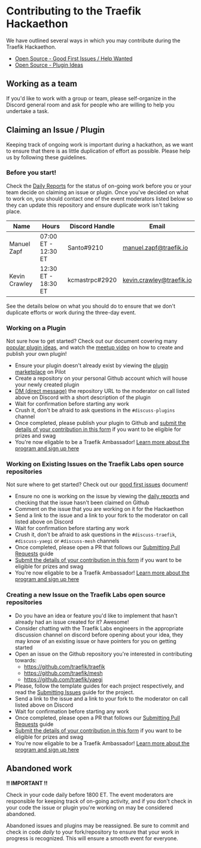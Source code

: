 # Contributing to the Traefik Hackaethon

We have outlined several ways in which you may contribute during the Traefik Hackaethon.

- [Open Source - Good First Issues / Help Wanted](/ISSUES.md)
- [Open Source - Plugin Ideas](/PLUGINS.md)

## Working as a team

If you'd like to work with a group or team, please self-organize in the Discord general room and ask for people who are willing to help you undertake a task.

## Claiming an Issue / Plugin

Keeping track of ongoing work is important during a hackathon, as we want to ensure that there is as little duplication of effort as possible. Please help us by following these guidelines.

### Before you start!

Check the [Daily Reports](/daily/README.md) for the status of on-going work before you or your team decide on claiming an issue or plugin. Once you've decided on what to work on, you should contact one of the event moderators listed below so they can update this repository and ensure duplicate work isn't taking place.

| Name          | Hours               | Discord Handle | Email                    |
|---------------|---------------------|----------------|--------------------------|
| Manuel Zapf   | 07:00 ET - 12:30 ET | Santo#9210     | manuel.zapf@traefik.io   |
| Kevin Crawley | 12:30 ET - 18:30 ET | kcmastrpc#2920 | kevin.crawley@traefik.io |

See the details below on what you should do to ensure that we don't duplicate efforts or work during the three-day event.

### Working on a Plugin

Not sure how to get started? Check out our document covering many [popular plugin ideas](/PLUGINS.md), and watch the [meetup video](https://traefik.io/resources/plugin-to-traefik-create-and-publish-your-own-middleware-3/) on how to create and publish your own plugin!

- Ensure your plugin doesn't already exist by viewing the [plugin marketplace](https://pilot.traefik.io/plugins) on Pilot
- Create a repository on your personal Github account which will house your newly created plugin
- [DM (direct message)](https://www.techjunkie.com/discord-dm-someone/) the repository URL to the moderator on call listed above on Discord with a short description of the plugin
- Wait for confirmation before starting any work
- Crush it, don't be afraid to ask questions in the `#discuss-plugins` channel
- Once completed, please publish your plugin to Github and [submit the details of your contribution in this form](https://forms.gle/DwGto9niCuxi84qM9) if you want to be eligible for prizes and swag
- You're now eligable to be a Traefik Ambassador! [Learn more about the program and sign up here](/AMBASSADORS.md)

### Working on Existing Issues on the Traefik Labs open source repositories

Not sure where to get started? Check out our [good first issues](/ISSUES.md) document!

- Ensure no one is working on the issue by viewing the [daily reports](/daily/README.md) and checking that the issue hasn't been claimed on Github
- Comment on the issue that you are working on it for the Hackaethon
- Send a link to the issue and a link to your fork to the moderator on call listed above on Discord
- Wait for confirmation before starting any work
- Crush it, don't be afraid to ask questions in the `#discuss-traefik`, `#discuss-yaegi` or `#discuss-mesh` channels
- Once completed, please open a PR that follows our [Submitting Pull Requests](https://doc.traefik.io/traefik/contributing/submitting-pull-requests/) guide
- [Submit the details of your contribution in this form](https://forms.gle/DwGto9niCuxi84qM9) if you want to be eligible for prizes and swag
- You're now eligable to be a Traefik Ambassador! [Learn more about the program and sign up here](/AMBASSADORS.md)

### Creating a new Issue on the Traefik Labs open source repositories

- Do you have an idea or feature you'd like to implement that hasn't already had an issue created for it? Awesome!
- Consider chatting with the Traefik Labs engineers in the appropriate discussion channel on discord before opening about your idea, they may know of an existing issue or have pointers for you on getting started
- Open an issue on the Github repository you're interested in contributing towards:
  - https://github.com/traefik/traefik
  - https://github.com/traefik/mesh
  - https://github.com/traefik/yaegi
- Please, follow the template guides for each project respectively, and read the [Submitting Issues](https://doc.traefik.io/traefik/contributing/submitting-issues/) guide for the project.
- Send a link to the issue and a link to your fork to the moderator on call listed above on Discord
- Wait for confirmation before starting any work
- Once completed, please open a PR that follows our [Submitting Pull Requests](https://doc.traefik.io/traefik/contributing/submitting-pull-requests/) guide
- [Submit the details of your contribution in this form](https://forms.gle/DwGto9niCuxi84qM9) if you want to be eligible for prizes and swag
- You're now eligable to be a Traefik Ambassador! [Learn more about the program and sign up here](/AMBASSADORS.md)

## Abandoned work

**!! IMPORTANT !!** 

Check in your code daily before 1800 ET. The event moderators are responsible for keeping track of on-going activity, and if you don't check in your code the issue or plugin you're working on may be considered abandoned.

Abandoned issues and plugins may be reassigned. Be sure to commit and check in code _daily_ to your fork/repository to ensure that your work in progress is recognized. This will ensure a smooth event for everyone.